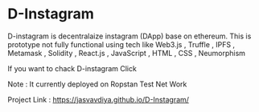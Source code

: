 # D-Instagram
D-instagram is decentralaize instagram (DApp) base on ethereum. 
This is  prototype not fully functional using tech like Web3.js , Truffle , IPFS , Metamask , Solidity , React.js , JavaScript , HTML , CSS , Neumorphism 

If you want to chack D-instagram Click 

Note : It currently deployed on Ropstan Test Net Work

Project Link : https://jasvavdiya.github.io/D-Instagram/
